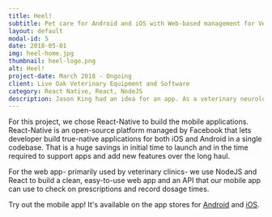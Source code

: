 ```yaml
---
title: Heel!
subtitle: Pet care for Android and iOS with Web-based management for Veterinarians
layout: default
modal-id: 5
date: 2018-05-01
img: heel-home.jpg
thumbnail: heel-logo.png 
alt: Heel!
project-date: March 2018 - Ongoing
client: Live Oak Veterinary Equipment and Software
category: React Native, React, NodeJS
description: Jason King had an idea for an app. As a veterinary neurologist, he understood the connection between patient outcomes and careful compliance with prescription guidelines. A simple app to help pet parents follow prescriptions is just the launching point for a range of other tools to make life better. We helped Jason find the right balance of features for his MVP. That's "Minimum Viable Product" if you're new to the startup scene. 😉
---
```

For this project, we chose React-Native to build the mobile applications. React-Native is an open-source platform managed by Facebook that lets developer build true-native applications for both iOS and Android in a single codebase. That is a huge savings in initial time to launch and in the time required to support apps and add new features over the long haul.

For the web app- primarily used by veterinary clinics- we use NodeJS and React to build a clean, easy-to-use web app and an API that our mobile app can use to check on prescriptions and record dosage times.

Try out the mobile app! It's available on the app stores for [Android](https://play.google.com/store/apps/details?id=com.heelapp.heel&hl=en) and [iOS](https://itunes.apple.com/us/app/heel/id1316789744?ls=1&mt=8).
